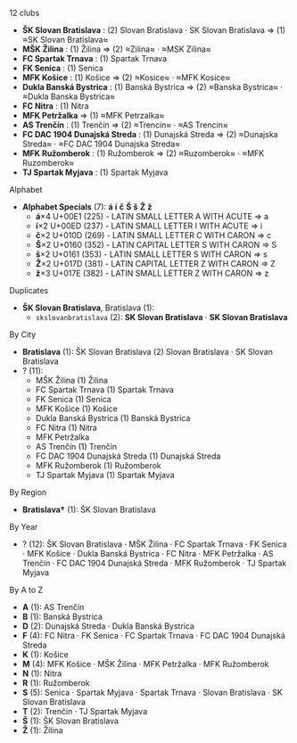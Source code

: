 12 clubs

- **ŠK Slovan Bratislava** : (2) Slovan Bratislava · SK Slovan Bratislava ⇒ (1) ≈SK Slovan Bratislava≈
- **MŠK Žilina** : (1) Žilina ⇒ (2) ≈Zilina≈ · ≈MSK Zilina≈
- **FC Spartak Trnava** : (1) Spartak Trnava
- **FK Senica** : (1) Senica
- **MFK Košice** : (1) Košice ⇒ (2) ≈Kosice≈ · ≈MFK Kosice≈
- **Dukla Banská Bystrica** : (1) Banská Bystrica ⇒ (2) ≈Banska Bystrica≈ · ≈Dukla Banska Bystrica≈
- **FC Nitra** : (1) Nitra
- **MFK Petržalka** ⇒ (1) ≈MFK Petrzalka≈
- **AS Trenčín** : (1) Trenčín ⇒ (2) ≈Trencin≈ · ≈AS Trencin≈
- **FC DAC 1904 Dunajská Streda** : (1) Dunajská Streda ⇒ (2) ≈Dunajska Streda≈ · ≈FC DAC 1904 Dunajska Streda≈
- **MFK Ružomberok** : (1) Ružomberok ⇒ (2) ≈Ruzomberok≈ · ≈MFK Ruzomberok≈
- **TJ Spartak Myjava** : (1) Spartak Myjava




Alphabet

- **Alphabet Specials** (7):  **á**  **í**  **č**  **Š**  **š**  **Ž**  **ž** 
  - **á**×4 U+00E1 (225) - LATIN SMALL LETTER A WITH ACUTE ⇒ a
  - **í**×2 U+00ED (237) - LATIN SMALL LETTER I WITH ACUTE ⇒ i
  - **č**×2 U+010D (269) - LATIN SMALL LETTER C WITH CARON ⇒ c
  - **Š**×2 U+0160 (352) - LATIN CAPITAL LETTER S WITH CARON ⇒ S
  - **š**×2 U+0161 (353) - LATIN SMALL LETTER S WITH CARON ⇒ s
  - **Ž**×2 U+017D (381) - LATIN CAPITAL LETTER Z WITH CARON ⇒ Z
  - **ž**×3 U+017E (382) - LATIN SMALL LETTER Z WITH CARON ⇒ z




Duplicates

- **ŠK Slovan Bratislava**, Bratislava (1):
  - `skslovanbratislava` (2): **SK Slovan Bratislava** · **SK Slovan Bratislava**




By City

- **Bratislava** (1): ŠK Slovan Bratislava  (2) Slovan Bratislava · SK Slovan Bratislava
- ? (11): 
  - MŠK Žilina  (1) Žilina
  - FC Spartak Trnava  (1) Spartak Trnava
  - FK Senica  (1) Senica
  - MFK Košice  (1) Košice
  - Dukla Banská Bystrica  (1) Banská Bystrica
  - FC Nitra  (1) Nitra
  - MFK Petržalka 
  - AS Trenčín  (1) Trenčín
  - FC DAC 1904 Dunajská Streda  (1) Dunajská Streda
  - MFK Ružomberok  (1) Ružomberok
  - TJ Spartak Myjava  (1) Spartak Myjava




By Region

- **Bratislava†** (1):   ŠK Slovan Bratislava




By Year

- ? (12):   ŠK Slovan Bratislava · MŠK Žilina · FC Spartak Trnava · FK Senica · MFK Košice · Dukla Banská Bystrica · FC Nitra · MFK Petržalka · AS Trenčín · FC DAC 1904 Dunajská Streda · MFK Ružomberok · TJ Spartak Myjava






By A to Z

- **A** (1): AS Trenčín
- **B** (1): Banská Bystrica
- **D** (2): Dunajská Streda · Dukla Banská Bystrica
- **F** (4): FC Nitra · FK Senica · FC Spartak Trnava · FC DAC 1904 Dunajská Streda
- **K** (1): Košice
- **M** (4): MFK Košice · MŠK Žilina · MFK Petržalka · MFK Ružomberok
- **N** (1): Nitra
- **R** (1): Ružomberok
- **S** (5): Senica · Spartak Myjava · Spartak Trnava · Slovan Bratislava · SK Slovan Bratislava
- **T** (2): Trenčín · TJ Spartak Myjava
- **Š** (1): ŠK Slovan Bratislava
- **Ž** (1): Žilina




